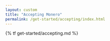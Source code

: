 ```yaml
---
layout: custom
title: "Accepting Monero"
permalink: /get-started/accepting/index.html
---
```

{% tf get-started/accepting.md %}